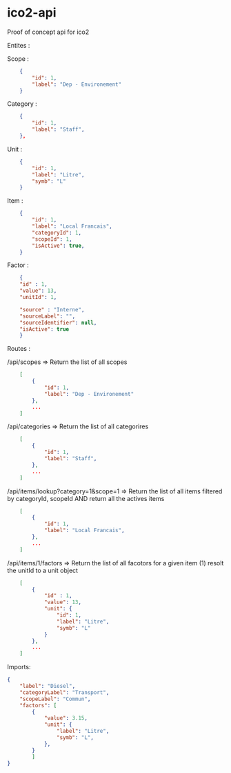 # ico2-api
Proof of concept api for ico2

Entites :

Scope :

```json
    {
        "id": 1,
        "label": "Dep - Environement"
    }
```

Category :

```json
    {
        "id": 1,
        "label": "Staff",
    },
```

Unit :

```json
    {
        "id": 1,
        "label": "Litre",
        "symb": "L"
    }
```

Item :

```json
    {
        "id": 1,
        "label": "Local Francais",
        "categoryId": 1,
        "scopeId": 1,
        "isActive": true,
    }
```

Factor :

```json
    {
    "id" : 1,
    "value": 13,
    "unitId": 1,

    "source" : "Interne",
    "sourceLabel": "",
    "sourceIdentifier": null,
    "isActive": true
    }
```

Routes :

/api/scopes
=> Return the list of all scopes

```json
    [
        {
            "id": 1,
            "label": "Dep - Environement"
        },
        ...
    ]
```

/api/categories
=> Return the list of all categorires

```json
    [
        {
            "id": 1,
            "label": "Staff",
        },
        ...
    ]
```

/api/items/lookup?category=1&scope=1
=> Return the list of all items filtered by categoryId, scopeId AND return all the actives items

```json
    [
        {
            "id": 1,
            "label": "Local Francais",
        },
        ...
    ]
```

/api/items/1/factors
=> Return the list of all facotors for a given item (1) resolt the unitId to a unit object

```json
    [
        {
            "id" : 1,
            "value": 13,
            "unit": {
                "id": 1,
                "label": "Litre",
                "symb": "L"
            }
        },
        ...
    ]
```

Imports:

```json
{
    "label": "Diesel",
    "categoryLabel": "Transport",
    "scopeLabel": "Commun",
    "factors": [
        {
            "value": 3.15,
            "unit": {
                "label": "Litre",
                "symb": "L",
            },
        }
        ]
} 
```